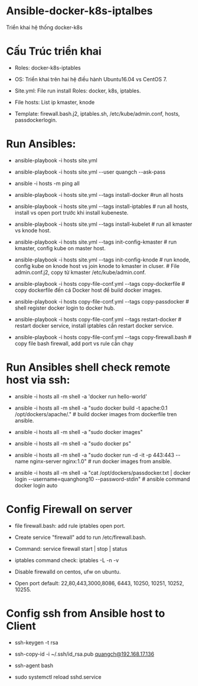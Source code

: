 # Ansible-docker-k8s-iptalbes
Triển khai hệ thống docker-k8s

# Cấu Trúc triển khai 
- Roles: docker-k8s-iptables

- OS: Triển khai trên hai hệ điều hành Ubuntu16.04 vs CentOS 7.

- Site.yml: File run install Roles: docker, k8s, iptables.

- File hosts: List ip kmaster, knode

- Template: firewall.bash.j2, iptables.sh, /etc/kube/admin.conf, hosts, passdockerlogin.

# Run Ansibles:

- ansible-playbook -i hosts site.yml

- ansible-playbook -i hosts site.yml --user quangch --ask-pass

- ansible -i hosts -m ping all

- ansible-playbook -i hosts site.yml --tags install-docker             #run all hosts              

- ansible-playbook -i hosts site.yml --tags install-iptables           # run all hosts, install vs open port trước khi install kubeneste.            
  
- ansible-playbook -i hosts site.yml --tags install-kubelet            # run all kmaster vs knode host.

- ansible-playbook -i hosts site.yml --tags init-config-kmaster        # run kmaster, config kube on master host.

- ansible-playbook -i hosts site.yml --tags init-config-knode          # run knode, config kube on knode host vs join knode to kmaster in cluser.
                                                                       # File admin.conf.j2, copy từ kmaster /etc/kube/admin.conf.  
- ansible-playbook -i hosts copy-file-conf.yml --tags copy-dockerfile  # copy dockerfile đến cá Docker host để build docker images.

- ansible-playbook -i hosts copy-file-conf.yml --tags copy-passdocker  # shell register docker login to docker hub.

- ansible-playbook -i hosts copy-file-conf.yml --tags restart-docker   # restart docker service, install iptables cần restart docker service.

- ansible-playbook -i hosts copy-file-conf.yml --tags copy-firewall.bash  # copy file bash firewall, add port vs rule cần chạy

# Run Ansibles shell check remote host via ssh:

- ansible -i hosts all -m shell -a 'docker run hello-world'

- ansible -i hosts all -m shell -a "sudo docker build -t apache:0.1 /opt/dockers/apache/."            # build docker images from dockerfile tren ansible.

- ansible -i hosts all -m shell -a "sudo docker images"

- ansible -i hosts all -m shell -a "sudo docker ps"

- ansible -i hosts all -m shell -a "sudo docker run -d -it -p 443:443 --name nginx-server nginx:1.0"    # run docker images from ansible.

- ansible -i hosts all -m shell -a "cat /opt/dockers/passdocker.txt | docker login --username=quanghong10 --password-stdin"    # ansible command docker login auto


# Config Firewall on server 

- file firewall.bash: add rule iptables open port.

- Create service "firewall" add to run /etc/firewall.bash.

- Command: service firewall start | stop | status

- iptables command check: iptables -L -n -v

- Disable firewalld on centos, ufw on ubuntu.

- Open port default: 22,80,443,3000,8086, 6443, 10250, 10251, 10252, 10255.


# Config ssh from Ansible host to Client

- ssh-keygen -t rsa
  
- ssh-copy-id -i ~/.ssh/id_rsa.pub quangch@192.168.17.136
 
- ssh-agent bash

- sudo systemctl reload sshd.service
  



  


